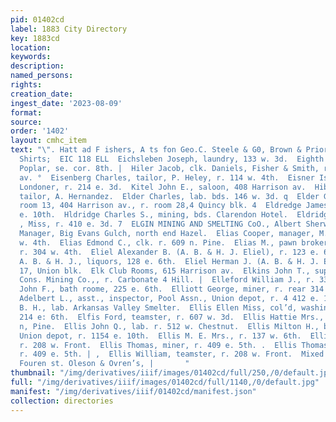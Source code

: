 ```yaml
---
pid: 01402cd
label: 1883 City Directory
key: 1883cd
location: 
keywords: 
description: 
named_persons: 
rights: 
creation_date: 
ingest_date: '2023-08-09'
format: 
source: 
order: '1402'
layout: cmhc_item
text: "\". Hatt ad F ishers, A ts fon Geo.C. Steele & G0, Brown & Priors Celebrated
  Shirts;  EIC 118 ELL  Eichsleben Joseph, laundry, 133 w. 3d.  Eighth Avenue Hotel,
  Poplar, se. cor. 8th. |  Hiler Jacob, clk. Daniels, Fisher & Smith, r. 303 Harrison
  av. °  Eisenberg Charles, tailor, P. Heley, r. 114 w. 4th.  Eisner Isaac, clk. M.
  Londoner, r. 214 e. 3d.  Kitel John E., saloon, 408 Harrison av.  Hiberg Samuel,
  tailor, A. Hernandez.  Elder Charles, lab. bds. 146 w. 3d. q  Elder George R., lawyer,
  room 13, 404 Harrison av., r. room 28,4 Quincy blk. 4  Eldredge James R., r. 117
  e. 10th.  Hldridge Charles S., mining, bds. Clarendon Hotel.  Eldridge Sarah E.
  , Miss, r. 410 e. 3d. 7  ELGIN MINING AND SMELTING CoO., Albert Sherwin pres | and
  Manager, Big Evans Gulch, north end Hazel.  Elias Cooper, manager, M. Elias, r 304
  w. 4th.  Elias Edmond C., clk. r. 609 n. Pine.  Elias M., pawn broker, 104 w. 4th,
  r. 304 w. 4th.  Eliel Alexander B. (A. B. & H. J. Eliel), r. 123 e. 6th.  Eliel
  A. B. & H. J., liquors, 128 e. 6th.  Eliel Herman J. (A. B. & H. J. Eliel), r. room
  17, Union blk.  Elk Club Rooms, 615 Harrison av.  Elkins John T., supt., Leadville
  Cons. Mining Co.,, r. Carbonate 4 Hill. |  Elleford William J., r. 333 w. 3d.  Eller
  John F., bath roome, 225 e. 6th.  Elliott George, miner, r. rear 314 e. 3d. :  Ellis
  Adelbert L., asst., inspector, Pool Assn., Union depot, r. 4 412 e. 10th.  Ellis
  B. H., lab. Arkansas Valley Smelter.  Ellis Ellen Miss, col’d, washing, r. rear
  214 e: 6th.  Elfis Ford, teamster, r. 607 w. 3d.  Ellis Hattie Mrs., col’d, r. 311
  n, Pine.  Ellis John Q., lab. r. 512 w. Chestnut.  Ellis Milton H., baggageman,
  Union depot, r. 1154 e. 10th.  Ellis M. E. Mrs., r. 137 w. 6th.  Ellis Sarah Mrs.,
  r. 208 w. Front.  Ellis Thomas, miner, r. 409 e. 5th. .  Ellis Thomas W., mining,
  r. 409 e. 5th. | ,  Ellis William, teamster, r. 208 w. Front.  Mixed Paintsio sas
  Fouren st. Oleson & Ovren’s, |       "
thumbnail: "/img/derivatives/iiif/images/01402cd/full/250,/0/default.jpg"
full: "/img/derivatives/iiif/images/01402cd/full/1140,/0/default.jpg"
manifest: "/img/derivatives/iiif/01402cd/manifest.json"
collection: directories
---
```

